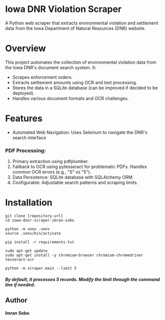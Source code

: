 # Iowa DNR Violation Scraper
A Python web scraper that extracts environmental violation and settlement data from the Iowa Department of Natural Resources (DNR) website.


# Overview
This project automates the collection of environmental violation data from the Iowa DNR's document search system. It:
- Scrapes enforcement orders.
- Extracts settlement amounts using OCR and text processing.
- Stores the data in a SQLite database (can be improved if decided to be deployed).
- Handles various document formats and OCR challenges.

# Features
- Automated Web Navigation: Uses Selenium to navigate the DNR's search interface 
### PDF Processing:
1. Primary extraction using pdfplumber.
2. Fallback to OCR using pytesseract for problematic PDFs. Handles common OCR errors (e.g., "S" vs "5").
3. Data Persistence: SQLite database with SQLAlchemy ORM.
4. Configurable: Adjustable search patterns and scraping limits.

# Installation
```` 
git clone [repository-url]
cd iowa-donr-scraper-imran-sobo

python -m venv .venv
source .venv/bin/activate 

pip install -r requirements.txt

sudo apt-get update
sudo apt-get install -y chromium-browser chromium-chromedriver tesseract-ocr

python -m scraper.main --limit 5
````

##### By default, it processes 5 records. Modify the limit through the command line if needed.


## Author
#### Imran Sobo
